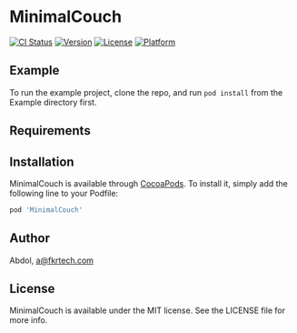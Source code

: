 # MinimalCouch

[![CI Status](http://img.shields.io/travis/Abdol/MinimalCouch.svg?style=flat)](https://travis-ci.org/Abdol/MinimalCouch)
[![Version](https://img.shields.io/cocoapods/v/MinimalCouch.svg?style=flat)](http://cocoapods.org/pods/MinimalCouch)
[![License](https://img.shields.io/cocoapods/l/MinimalCouch.svg?style=flat)](http://cocoapods.org/pods/MinimalCouch)
[![Platform](https://img.shields.io/cocoapods/p/MinimalCouch.svg?style=flat)](http://cocoapods.org/pods/MinimalCouch)

## Example

To run the example project, clone the repo, and run `pod install` from the Example directory first.

## Requirements

## Installation

MinimalCouch is available through [CocoaPods](http://cocoapods.org). To install
it, simply add the following line to your Podfile:

```ruby
pod 'MinimalCouch'
```

## Author

Abdol, a@fkrtech.com

## License

MinimalCouch is available under the MIT license. See the LICENSE file for more info.

